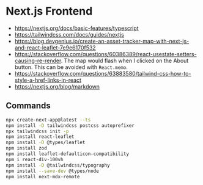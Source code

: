 # Next.js Frontend

- https://nextjs.org/docs/basic-features/typescript
- https://tailwindcss.com/docs/guides/nextjs
- https://blog.devgenius.io/create-an-asset-tracker-map-with-next-js-and-react-leaflet-7e9e6170f532
- https://stackoverflow.com/questions/60386389/react-usestate-setters-causing-re-render.
  The map would flash when I clicked on the About button.
  This can be avoided with `React.memo`.
- https://stackoverflow.com/questions/63883580/tailwind-css-how-to-style-a-href-links-in-react
- https://nextjs.org/blog/markdown

## Commands

```bash
npx create-next-app@latest --ts
npm install -D tailwindcss postcss autoprefixer
npx tailwindcss init -p
npm install react-leaflet
npm install -D @types/leaflet
npm install zod
npm install leaflet-defaulticon-compatibility
npm i react-div-100vh
npm install -D @tailwindcss/typography
npm install --save-dev @types/node
npm install next-mdx-remote
```
